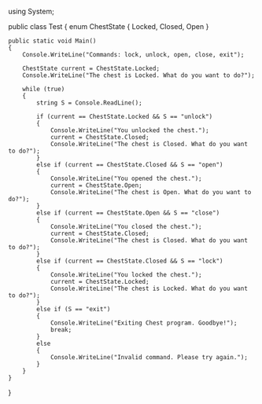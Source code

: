 using System;

public class Test
{
    enum ChestState
    {
        Locked,
        Closed,
        Open
    }

    public static void Main()
    {
        Console.WriteLine("Commands: lock, unlock, open, close, exit");

        ChestState current = ChestState.Locked;
        Console.WriteLine("The chest is Locked. What do you want to do?");

        while (true)
        {
            string S = Console.ReadLine();

            if (current == ChestState.Locked && S == "unlock")
            {
                Console.WriteLine("You unlocked the chest.");
                current = ChestState.Closed;
                Console.WriteLine("The chest is Closed. What do you want to do?");
            }
            else if (current == ChestState.Closed && S == "open")
            {
                Console.WriteLine("You opened the chest.");
                current = ChestState.Open;
                Console.WriteLine("The chest is Open. What do you want to do?");
            }
            else if (current == ChestState.Open && S == "close")
            {
                Console.WriteLine("You closed the chest.");
                current = ChestState.Closed;
                Console.WriteLine("The chest is Closed. What do you want to do?");
            }
            else if (current == ChestState.Closed && S == "lock")
            {
                Console.WriteLine("You locked the chest.");
                current = ChestState.Locked;
                Console.WriteLine("The chest is Locked. What do you want to do?");
            }
            else if (S == "exit")
            {
                Console.WriteLine("Exiting Chest program. Goodbye!");
                break;
            }
            else
            {
                Console.WriteLine("Invalid command. Please try again.");
            }
        }
    }
}
